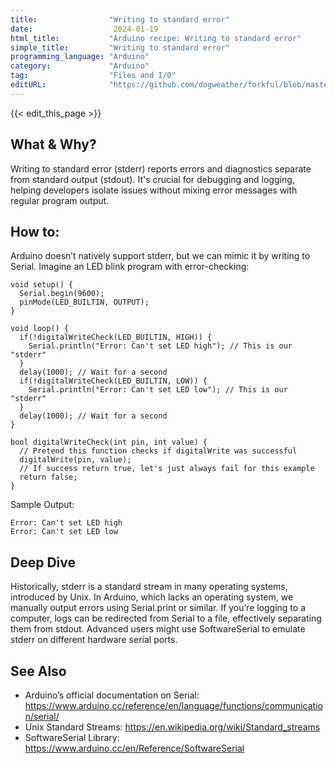 ```yaml
---
title:                "Writing to standard error"
date:                  2024-01-19
html_title:           "Arduino recipe: Writing to standard error"
simple_title:         "Writing to standard error"
programming_language: "Arduino"
category:             "Arduino"
tag:                  "Files and I/O"
editURL:              "https://github.com/dogweather/forkful/blob/master/content/en/arduino/writing-to-standard-error.md"
---
```


{{< edit_this_page >}}

## What & Why?
Writing to standard error (stderr) reports errors and diagnostics separate from standard output (stdout). It's crucial for debugging and logging, helping developers isolate issues without mixing error messages with regular program output.

## How to:
Arduino doesn’t natively support stderr, but we can mimic it by writing to Serial. Imagine an LED blink program with error-checking:

```Arduino
void setup() {
  Serial.begin(9600);
  pinMode(LED_BUILTIN, OUTPUT);
}

void loop() {
  if(!digitalWriteCheck(LED_BUILTIN, HIGH)) {
    Serial.println("Error: Can't set LED high"); // This is our "stderr"
  }
  delay(1000); // Wait for a second
  if(!digitalWriteCheck(LED_BUILTIN, LOW)) {
    Serial.println("Error: Can't set LED low"); // This is our "stderr"
  }
  delay(1000); // Wait for a second
}

bool digitalWriteCheck(int pin, int value) {
  // Pretend this function checks if digitalWrite was successful
  digitalWrite(pin, value);
  // If success return true, let's just always fail for this example
  return false;
}
```

Sample Output:
```
Error: Can't set LED high
Error: Can't set LED low
```

## Deep Dive
Historically, stderr is a standard stream in many operating systems, introduced by Unix. In Arduino, which lacks an operating system, we manually output errors using Serial.print or similar. If you’re logging to a computer, logs can be redirected from Serial to a file, effectively separating them from stdout. Advanced users might use SoftwareSerial to emulate stderr on different hardware serial ports.

## See Also
- Arduino’s official documentation on Serial: https://www.arduino.cc/reference/en/language/functions/communication/serial/
- Unix Standard Streams: https://en.wikipedia.org/wiki/Standard_streams
- SoftwareSerial Library: https://www.arduino.cc/en/Reference/SoftwareSerial
